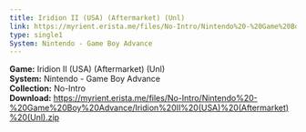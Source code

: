 ```yaml
---
title: Iridion II (USA) (Aftermarket) (Unl)
link: https://myrient.erista.me/files/No-Intro/Nintendo%20-%20Game%20Boy%20Advance/Iridion%20II%20(USA)%20(Aftermarket)%20(Unl).zip
type: single1
System: Nintendo - Game Boy Advance
---
```

<b>Game:</b> Iridion II (USA) (Aftermarket) (Unl)<br>
<b>System:</b> Nintendo - Game Boy Advance<br>
<b>Collection:</b> No-Intro<br>
<b>Download:</b> https://myrient.erista.me/files/No-Intro/Nintendo%20-%20Game%20Boy%20Advance/Iridion%20II%20(USA)%20(Aftermarket)%20(Unl).zip